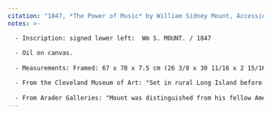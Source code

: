 ```yaml
---
citation: "1847, *The Power of Music* by William Sidney Mount, Accession No. 1991.110, [Cleveland Museum of Art](https://clevelandart.org/art/1991.110), Cleveland OH."
notes: >-

  - Inscription: signed lower left:  Wm S. MOUNT. / 1847
  
  - Oil on canvas.
  
  - Measurements: Framed: 67 x 78 x 7.5 cm (26 3/8 x 30 11/16 x 2 15/16 in.); Unframed: 43.4 x 53.5 cm (17 1/16 x 21 1/16 in.).

  - From the Cleveland Museum of Art: "Set in rural Long Island before the Civil War, this scene of an African American laborer eavesdropping on a fiddle tune suggests the divisive race relations in America at the time. While a love of music connects the men and acknowledges their common humanity, they nevertheless occupy different spaces. The barn door that separates the laborer likely serves as a symbolic reminder that he lacked the political rights and social privileges of the group of white men inside."
   
  - From Arader Galleries: "Mount was distinguished from his fellow American artists, however, by one crucial factor. Unlike many who followed in his footsteps, he had a heightened sense of empathy towards African Americans. While many of his contemporaries depicted them as caricatures, Mount imbued them instead with natural grace and dignity. Although his treatments hardly represented unmitigated reality, they were nonetheless significantly more perceptive and multifaceted than the patronizing, one-sided cartoon figures that became the stock-in-trade of artists and firms like Currier &amp; Ives. His works emphatically should be judged by the standards of his time; although today they still might appear paternalistic in their attitudes towards African Americans, in the mid-19th century they as far from black-face as visual imagery ever was."
---
```


